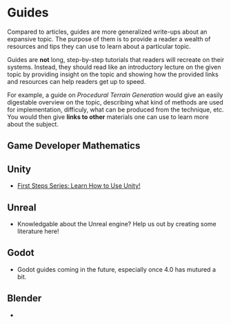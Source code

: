 # Guides

Compared to articles, guides are more generalized write-ups about an expansive topic. The purpose of them is to provide a reader a wealth of resources and tips they can use to learn about a particular topic.

Guides are **not** long, step-by-step tutorials that readers will recreate on their systems. Instead, they should read like an introductory lecture on the given topic by providing insight on the topic and showing how the provided links and resources can help readers get up to speed.

For example, a guide on *Procedural Terrain Generation* would give an easily digestable overview on the topic, describing what kind of methods are used for implementation, difficuly, what can be produced from the technique, etc. You would then give **links to other** materials one can use to learn more about the subject. 

## Game Developer Mathematics


## Unity
* [First Steps Series: Learn How to Use Unity!](./unity-guides/first-step-series/unity-first-step-index.md)

## Unreal
* Knowledgable about the Unreal engine? Help us out by creating some literature here!

## Godot
* Godot guides coming in the future, especially once 4.0 has mutured a bit.

## Blender
* 